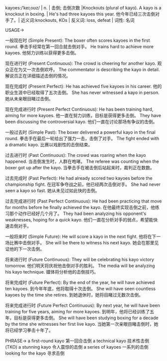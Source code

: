 kayoes:/ˈkeɪˌoʊz/ | n. | 击倒; 击倒次数 |Knockouts (plural of kayo).  A kayo is a knockout in boxing. | He's had three kayoes this year. 他今年已经三次击倒对手了。| 近义词:knockouts, KOs | 反义词: loss, defeat | 词性: 名词

USAGE->

一般现在时 (Simple Present):
The boxer often scores kayoes in the first round. 拳击手经常在第一回合就击倒对手。
He trains hard to achieve more kayoes. 他努力训练以获得更多击倒。

现在进行时 (Present Continuous):
The crowd is cheering for another kayo. 观众正在为又一次击倒欢呼。
The commentator is describing the kayo in detail.  解说员正在详细描述击倒的情况。


现在完成时 (Present Perfect):
He has achieved five kayoes in his career.  他的职业生涯中已经取得了五次击倒。
She has never witnessed a kayo in person. 她从未亲眼目睹过击倒。

现在完成进行时 (Present Perfect Continuous):
He has been training hard, aiming for more kayoes. 他一直在努力训练，目标是获得更多击倒。
They have been discussing the controversial kayo. 他们一直在讨论那场有争议的击倒。

一般过去时 (Simple Past):
The boxer delivered a powerful kayo in the final round. 拳击手在最后一轮给出了强力一击，击倒了对手。
The fight ended with a dramatic kayo.  比赛以戏剧性的击倒结束。

过去进行时 (Past Continuous):
The crowd was roaring when the kayo happened. 当击倒发生时，人群在咆哮。
The referee was counting when the boxer got up after the kayo. 当拳击手在被击倒后站起来时，裁判正在数数。

过去完成时 (Past Perfect):
He had already scored two kayoes before the championship fight. 在冠军争夺战之前，他已经两次击倒对手。
She had never seen a kayo so fast. 她从未见过如此快的击倒。

过去完成进行时 (Past Perfect Continuous):
He had been practicing that move for months before he finally achieved the kayo. 在他最终实现击倒之前，他练习那个动作已经好几个月了。
They had been analyzing his opponent's weaknesses, hoping for a quick kayo. 他们一直在分析对手的弱点，希望能快速击倒对手。

一般将来时 (Simple Future):
He will score a kayo in the next fight. 他将在下一场比赛中击倒对手。
She will be there to witness his next kayo. 她会在那里见证他的下一次击倒。

将来进行时 (Future Continuous):
They will be celebrating his kayo victory tomorrow.  他们明天将庆祝他击倒对手的胜利。
The media will be analyzing his kayo technique. 媒体将分析他的击倒技巧。

将来完成时 (Future Perfect):
By the end of the year, he will have achieved ten kayoes. 到今年年底，他将取得十次击倒。
She will have seen countless kayoes by the time she retires. 到她退休时，她将目睹过无数次击倒。

将来完成进行时 (Future Perfect Continuous):
By next year, he will have been training for five years, aiming for more kayoes. 到明年，他将已经训练了五年，目标是获得更多击倒。
She will have been studying boxing for a decade by the time she witnesses her first live kayo. 当她第一次亲眼目睹击倒时，她将已经学习拳击十年了。

PHRASE->
a first-round kayo  第一回合击倒
a technical kayo 技术性击倒 (TKO)
a stunning kayo  令人震惊的击倒
a series of kayoes  一系列的击倒
looking for the kayo  寻求击倒
